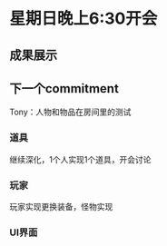 # 星期日晚上6:30开会

## 成果展示

## 下一个commitment

Tony：人物和物品在房间里的测试

### 道具

继续深化，1个人实现1个道具，开会讨论

### 玩家

玩家实现更换装备，怪物实现

### UI界面

